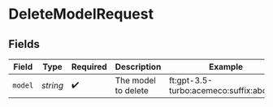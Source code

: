 # DeleteModelRequest


## Fields

| Field                                  | Type                                   | Required                               | Description                            | Example                                |
| -------------------------------------- | -------------------------------------- | -------------------------------------- | -------------------------------------- | -------------------------------------- |
| `model`                                | *string*                               | :heavy_check_mark:                     | The model to delete                    | ft:gpt-3.5-turbo:acemeco:suffix:abc123 |